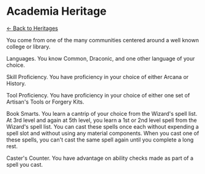 # Academia Heritage

[<- Back to Heritages](index.md)

You come from one of the many communities centered around a well known college or library.

Languages. You know Common, Draconic, and one other language of your choice.

Skill Proficiency. You have proficiency in your choice of either Arcana or History.

Tool Proficiency. You have proficiency in your choice of either one set of Artisan's Tools or Forgery Kits.

Book Smarts. You learn a cantrip of your choice from the Wizard's spell list. At 3rd level and again at 5th level, you learn a 1st or 2nd level spell from the Wizard's spell list. You can cast these spells once each without expending a spell slot and without using any material components. When you cast one of these spells, you can't cast the same spell again until you complete a long rest.

Caster's Counter. You have advantage on ability checks made as part of a spell you cast.
